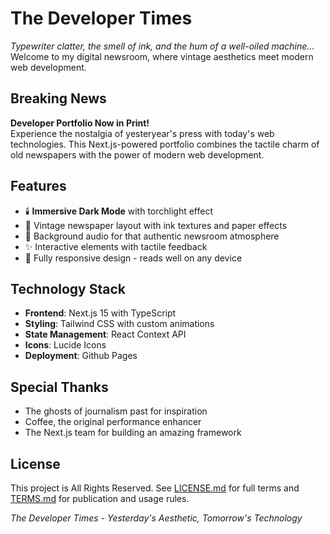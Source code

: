 # The Developer Times

_Typewriter clatter, the smell of ink, and the hum of a well-oiled machine..._  
Welcome to my digital newsroom, where vintage aesthetics meet modern web development.

## Breaking News

**Developer Portfolio Now in Print!**  
Experience the nostalgia of yesteryear's press with today's web technologies. This Next.js-powered portfolio combines the tactile charm of old newspapers with the power of modern web development.

## Features

- 🕯️ **Immersive Dark Mode** with torchlight effect
- 📰 Vintage newspaper layout with ink textures and paper effects
- 🎵 Background audio for that authentic newsroom atmosphere
- ✨ Interactive elements with tactile feedback
- 📱 Fully responsive design - reads well on any device

## Technology Stack

- **Frontend**: Next.js 15 with TypeScript
- **Styling**: Tailwind CSS with custom animations
- **State Management**: React Context API
- **Icons**: Lucide Icons
- **Deployment**: Github Pages

## Special Thanks

- The ghosts of journalism past for inspiration
- Coffee, the original performance enhancer
- The Next.js team for building an amazing framework

## License

This project is All Rights Reserved. See [LICENSE.md](./LICENSE.md) for full terms and [TERMS.md](./TERMS.md) for publication and usage rules.

_The Developer Times - Yesterday's Aesthetic, Tomorrow's Technology_

